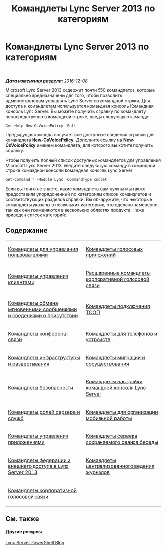 ﻿---
title: Командлеты Lync Server 2013 по категориям
TOCTitle: Командлеты Lync Server 2013 по категориям
ms:assetid: 4ce274d7-b0ec-40b8-b85e-9a0613916ffb
ms:mtpsurl: https://technet.microsoft.com/ru-ru/library/Gg398306(v=OCS.15)
ms:contentKeyID: 49309707
ms.date: 12/10/2016
mtps_version: v=OCS.15
ms.translationtype: HT
---

# Командлеты Lync Server 2013 по категориям

 

_**Дата изменения раздела:** 2016-12-08_

Microsoft Lync Server 2013 содержит почти 550 командлетов, которые специально предназначены для того, чтобы позволить администраторам управлять Lync Server из командной строки. Для доступа к командлетам используется командная консоль Командная консоль Lync Server. Вы можете получить справку по командлету непосредственно в командной строке, введя следующую команду:

    Get-Help New-CsVoicePolicy -Full

Предыдущая команда получает все доступные сведения справки для командлета **New-CsVoicePolicy**. Дополните ссылку на **New-CsVoicePolicy** именем командлета, для которого вы хотите получить справку.

Чтобы получить полный список доступных командлетов для управления Microsoft Lync Server 2013, введите следующую команду в командной строке командной консоли Командная консоль Lync Server:

    Get-Command * -Module Lync -CommandType cmdlet

Если вы точно не знаете, какие командлеты вам нужны мы также предоставили упорядоченный по категориям список командлетов и соответствующих разделов справки. Вы обнаружите, что некоторые командлеты указаны в нескольких категориях, это сделано намеренно, так как они применяются в нескольких областях продукта. Ниже приведен список категорий:

## Содержание


<table>
<colgroup>
<col style="width: 50%" />
<col style="width: 50%" />
</colgroup>
<tbody>
<tr class="odd">
<td><p><a href="lync-server-2013-user-management-cmdlets.md">Командлеты для управления пользователями</a></p></td>
<td><p><a href="lync-server-2013-voice-application-cmdlets.md">Командлеты голосовых приложений</a></p></td>
</tr>
<tr class="even">
<td><p><a href="lync-server-2013-client-management-cmdlets.md">Командлеты управления клиентами</a></p></td>
<td><p><a href="lync-server-2013-advanced-enterprise-voice-cmdlets.md">Расширенные командлеты корпоративной голосовой связи</a></p></td>
</tr>
<tr class="odd">
<td><p><a href="lync-server-2013-im-and-presence-cmdlets.md">Командлеты обмена мгновенными сообщениями и сведениями о присутствии</a></p></td>
<td><p><a href="lync-server-2013-pstn-connectivity-cmdlets.md">Командлеты подключения ТСОП</a></p></td>
</tr>
<tr class="even">
<td><p><a href="lync-server-2013-conferencing-cmdlets.md">Командлеты конференц-связи</a></p></td>
<td><p><a href="lync-server-2013-phones-and-devices-cmdlets.md">Командлеты для телефонов и устройств</a></p></td>
</tr>
<tr class="odd">
<td><p><a href="lync-server-2013-infrastructure-and-deployment-cmdlets.md">Командлеты инфраструктуры и развертывания</a></p></td>
<td><p><a href="lync-server-2013-migration-and-coexistence-cmdlets.md">Командлеты миграции и сосуществования</a></p></td>
</tr>
<tr class="even">
<td><p><a href="lync-server-2013-security-cmdlets.md">Командлеты безопасности</a></p></td>
<td><p><a href="lync-server-2013-lync-server-management-shell-configuration-cmdlets.md">Командлеты настройки командной консоли Lync Server</a></p></td>
</tr>
<tr class="odd">
<td><p><a href="lync-server-2013-server-roles-and-services-cmdlets.md">Командлеты ролей сервера и служб</a></p></td>
<td><p><a href="lync-server-2013-mobility-cmdlets.md">Командлеты для организации мобильной работы</a></p></td>
</tr>
<tr class="even">
<td><p><a href="lync-server-2013-application-management-cmdlets.md">Командлеты управления приложениями</a></p></td>
<td><p><a href="lync-server-2013-persistent-chat-server-cmdlets.md">Командлеты сервера сохраняемого сеанса беседы</a></p></td>
</tr>
<tr class="odd">
<td><p><a href="https://docs.microsoft.com/en-us/powershell/module/skype/">Командлеты федерации и внешнего доступа в Lync Server 2013</a></p></td>
<td><p><a href="lync-server-2013-centralized-logging-cmdlets.md">Командлеты централизованного ведения журналов</a></p></td>
</tr>
<tr class="even">
<td><p><a href="lync-server-2013-enterprise-voice-cmdlets.md">Командлеты корпоративной голосовой связи</a></p></td>
<td><p></p></td>
</tr>
</tbody>
</table>


## См. также

#### Другие ресурсы

[Lync Server PowerShell Blog](http://go.microsoft.com/fwlink/?linkid=203150%26clcid=0x419)

